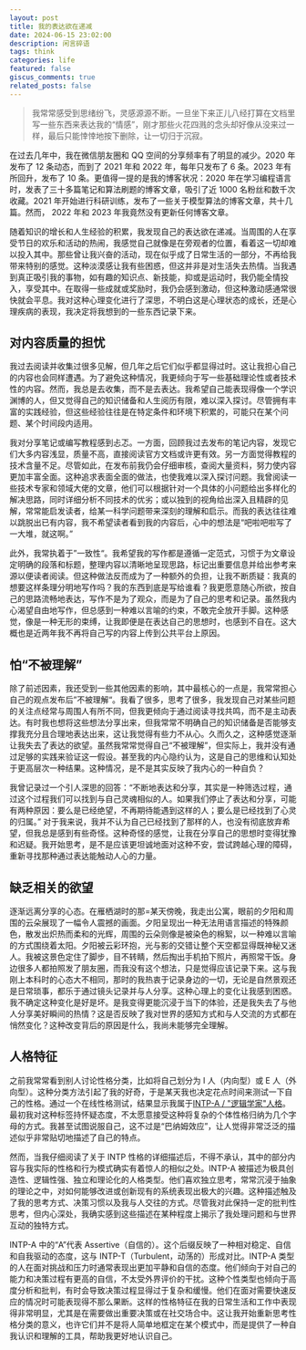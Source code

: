 ```yaml
---
layout: post
title: 我的表达欲在递减
date: 2024-06-15 23:02:00
description: 闲言碎语
tags: think
categories: life
featured: false
giscus_comments: true
related_posts: false
---
```


> 我常常感受到思绪纷飞，灵感源源不断。一旦坐下来正儿八经打算在文档里写一些东西来表达我的“情感”，刚才那些火花四溅的念头却好像从没来过一样，最后只能悻悻地按下删除，让一切归于沉寂。

在过去几年中，我在微信朋友圈和 QQ 空间的分享频率有了明显的减少。2020 年发布了 12 条动态，而到了 2021 年和 2022 年，每年只发布了 6 条。2023 年有所回升，发布了 10 条。更值得一提的是我的博客状况：2020 年在学习编程语言时，发表了三十多篇笔记和算法刷题的博客文章，吸引了近 1000 名粉丝和数千次收藏。2021 年开始进行科研训练，发布了一些关于模型算法的博客文章，共十几篇。然而， 2022 年和 2023 年我竟然没有更新任何博客文章。

随着知识的增长和人生经验的积累，我发现自己的表达欲在递减。当周围的人在享受节日的欢乐和活动的热闹，我感觉自己就像是在旁观者的位置，看着这一切却难以投入其中。那些曾让我兴奋的活动，现在似乎成了日常生活的一部分，不再给我带来特别的感觉。这种淡漠感让我有些困惑，但这并非是对生活失去热情。当我遇到真正吸引我的事物，如有趣的知识点、新技能，抑或是运动时，我仍能全情投入，享受其中。在取得一些成就或奖励时，我仍会感到激动，但这种激动感通常很快就会平息。我对这种心理变化进行了深思，不明白这是心理状态的成长，还是心理疾病的表现，我决定将我想到的一些东西记录下来。

## 对内容质量的担忧

我过去阅读并收集过很多见解，但几年之后它们似乎都显得过时。这让我担心自己的内容也会同样遭遇。为了避免这种情况，我更倾向于写一些基础理论性或者技术性的内容。然而，我总是去收集，而不是去表达。我希望自己能表现得像一个学识渊博的人，但又觉得自己的知识储备和人生阅历有限，难以深入探讨。尽管拥有丰富的实践经验，但这些经验往往是在特定条件和环境下积累的，可能只在某个问题、某个时间段内适用。

我对分享笔记或编写教程感到忐忑。一方面，回顾我过去发布的笔记内容，发现它们大多内容浅显，质量不高，直接阅读官方文档或许更有效。另一方面觉得教程的技术含量不足。尽管如此，在发布前我仍会仔细审核，查阅大量资料，努力使内容更加丰富全面。这种追求表面全面的做法，也使我难以深入探讨问题。我曾阅读一些技术专家和领域大佬的文章，他们可以根据针对一个具体的小问题给出多样化的解决思路，同时详细分析不同技术的优劣；或以独到的视角给出深入且精辟的见解，常常能启发读者，给某一科学问题带来深刻的理解和启示。而我的表达往往难以跳脱出已有内容，我不希望读者看到我的内容后，心中的想法是“吧啦吧啦写了一大堆，就这啊。”

此外，我常执着于”一致性“。我希望我的写作都是遵循一定范式，习惯于为文章设定明确的段落和标题，整理内容以清晰地呈现思路，标记出重要信息并给出参考来源以便读者阅读。但这种做法反而成为了一种额外的负担，让我不断质疑：我真的想要这样条理分明地写作吗？我的东西到底是写给谁看？我更愿意随心所欲，按自己的思路流畅地表达，写作不是为了观众，而是为了自己的思考和记录。虽然我内心渴望自由地写作，但总感到一种难以言喻的约束，不敢完全放开手脚。这种感觉，像是一种无形的束缚，让我即便是在表达自己的思想时，也感到不自在。这大概也是近两年我不再将自己写的内容上传到公共平台上原因。

## 怕“不被理解”

除了前述因素，我还受到一些其他因素的影响，其中最核心的一点是，我常常担心自己的观点发布后”不被理解“。我看了很多，思考了很多，我发现自己对某些问题的关注点经常与周围人有所不同，但我更倾向于通过阅读寻找共鸣，而不是主动表达。有时我也想将这些想法分享出来，但我常常不明确自己的知识储备是否能够支撑我充分且合理地表达出来，这让我觉得有些力不从心。久而久之，这种感觉逐渐让我失去了表达的欲望。虽然我常常觉得自己“不被理解”，但实际上，我并没有通过足够的实践来验证这一假设。甚至我的内心隐约认为，这是自己的思维和认知处于更高层次一种结果。这种情况，是不是其实反映了我内心的一种自负？

我曾记录过一个引人深思的回答：“不断地表达和分享，其实是一种筛选过程，通过这个过程我们可以找到与自己灵魂相似的人。如果我们停止了表达和分享，可能有两种原因：要么是已经绝望，不再期待能遇到这样的人；要么是已经找到了心灵的归属。” 对于我来说，我并不认为自己已经找到了那样的人，也没有彻底放弃希望，但我总是感到有些奇怪。这种奇怪的感觉，让我在分享自己的思想时变得犹豫和迟疑。我开始思考，是不是应该更坦诚地面对这种不安，尝试跨越心理的障碍，重新寻找那种通过表达能触动人心的力量。

## 缺乏相关的欲望

逐渐远离分享的心态。在雁栖湖时的那=某天傍晚，我走出公寓，眼前的夕阳和周围的云朵展现了一幅令人震撼的画面。夕阳呈现出一种无法用语言描述的特殊颜色，散发出炽热而柔和的光辉，周围的云朵则像是被染色的棉絮，以一种难以言喻的方式围绕着太阳。夕阳被云彩环抱，光与影的交错让整个天空都显得既神秘又迷人。我被这景色定住了脚步，目不转睛，然后掏出手机拍下照片，再照常干饭。身边很多人都拍照发了朋友圈，而我没有这个想法，只是觉得应该记录下来。这与我刚上本科时的心态大不相同，那时的我热衷于记录身边的一切，无论是自然景观还是日常琐事，都乐于通过镜头记录并与人分享。这种心理上的变化让我感到困惑。我不确定这种变化是好是坏。是我变得更能沉浸于当下的体验，还是我失去了与他人分享美好瞬间的热情？这是否反映了我对世界的感知方式和与人交流的方式都在悄然变化？这种改变背后的原因是什么，我尚未能够完全理解。

## 人格特征

之前我常常看到别人讨论性格分类，比如将自己划分为 I 人（内向型）或 E 人（外向型）。这种分类方法引起了我的好奇，于是某天我也决定花点时间来测试一下自己的性格。通过一个在线性格测试，结果显示我属于[INTP-A / "逻辑学家"人格](https://www.16personalities.com/intp-personality)。最初我对这种标签持怀疑态度，不太愿意接受这种将复杂的个体性格归纳为几个字母的方式。我甚至试图说服自己，这不过是“巴纳姆效应”，让人觉得非常泛泛的描述似乎非常贴切地描述了自己的特点。

然而，当我仔细阅读了关于 INTP 性格的详细描述后，不得不承认，其中的部分内容与我实际的性格和行为模式确实有着惊人的相似之处。INTP-A 被描述为极具创造性、逻辑性强、独立和理论化的人格类型。他们喜欢独立思考，常常沉浸于抽象的理论之中，对如何能够改进或创新现有的系统表现出极大的兴趣。这种描述触及了我的思考方式、决策习惯以及我与人交往的方式。尽管我对此保持一定的批判性思考，但内心深处，我确实感到这些描述在某种程度上揭示了我处理问题和与世界互动的独特方式。

INTP-A 中的“A”代表 Assertive（自信的）。这个后缀反映了一种相对稳定、自信和自我驱动的态度，这与 INTP-T（Turbulent，动荡的）形成对比。INTP-A 类型的人在面对挑战和压力时通常表现出更加平静和自信的态度。他们倾向于对自己的能力和决策过程有更高的自信，不太受外界评价的干扰。这种个性类型也倾向于高度分析和批判，有时会导致决策过程显得过于复杂和缓慢。他们在面对需要快速反应的情况时可能表现得不那么果断。这样的性格特征在我的日常生活和工作中表现得非常明显，尤其是在需要做出重要决策或在社交场合中。这让我开始重新思考性格分类的意义，也许它们并不是将人简单地框定在某个模式中，而是提供了一种自我认识和理解的工具，帮助我更好地认识自己。
